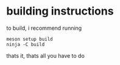 # building instructions

to build, i recommend running

```
meson setup build
ninja -C build
```

thats it, thats all you have to do 
